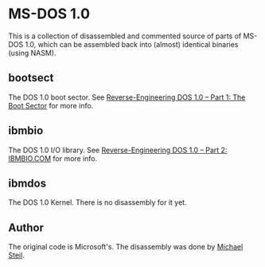 # MS-DOS 1.0

This is a collection of disassembled and commented source of parts of MS-DOS 1.0, which can be assembled back into (almost) identical binaries (using NASM).

## bootsect

The DOS 1.0 boot sector. See [Reverse-Engineering DOS 1.0 – Part 1: The Boot Sector](http://www.pagetable.com/?p=165) for more info.

## ibmbio

The DOS 1.0 I/O library. See [Reverse-Engineering DOS 1.0 – Part 2: IBMBIO.COM](http://www.pagetable.com/?p=184) for more info.

## ibmdos

The DOS 1.0 Kernel. There is no disassembly for it yet.

## Author

The original code is Microsoft's. The disassembly was done by [Michael Steil](mailto:mist64@mac.com).